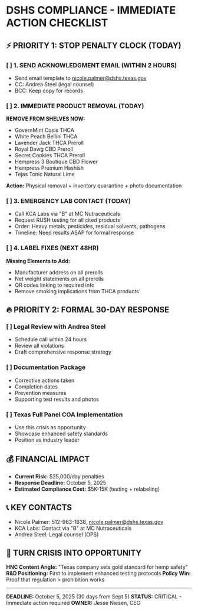 # DSHS COMPLIANCE - IMMEDIATE ACTION CHECKLIST

## ⚡ PRIORITY 1: STOP PENALTY CLOCK (TODAY)

### [ ] 1. SEND ACKNOWLEDGMENT EMAIL (WITHIN 2 HOURS)
- Send email template to nicole.palmer@dshs.texas.gov
- CC: Andrea Steel (legal counsel)
- BCC: Keep copy for records

### [ ] 2. IMMEDIATE PRODUCT REMOVAL (TODAY)
**REMOVE FROM SHELVES NOW:**
- GovernMint Oasis THCA
- White Peach Bellini THCA  
- Lavender Jack THCA Preroll
- Royal Dawg CBD Preroll
- Secret Cookies THCA Preroll
- Hempress 3 Boutique CBD Flower
- Hempress Premium Hashish
- Tejas Tonic Natural Lime

**Action:** Physical removal + inventory quarantine + photo documentation

### [ ] 3. EMERGENCY LAB CONTACT (TODAY)
- Call KCA Labs via "B" at MC Nutraceuticals
- Request RUSH testing for all cited products
- Order: Heavy metals, pesticides, residual solvents, pathogens
- Timeline: Need results ASAP for formal response

### [ ] 4. LABEL FIXES (NEXT 48HR)
**Missing Elements to Add:**
- Manufacturer address on all prerolls
- Net weight statements on all prerolls  
- QR codes linking to required info
- Remove smoking implications from THCA products

## 🔥 PRIORITY 2: FORMAL 30-DAY RESPONSE

### [ ] Legal Review with Andrea Steel
- Schedule call within 24 hours
- Review all violations
- Draft comprehensive response strategy

### [ ] Documentation Package
- Corrective actions taken
- Completion dates
- Prevention measures
- Supporting test results and photos

### [ ] Texas Full Panel COA Implementation
- Use this crisis as opportunity
- Showcase enhanced safety standards
- Position as industry leader

## 💰 FINANCIAL IMPACT
- **Current Risk:** $25,000/day penalties
- **Response Deadline:** October 5, 2025
- **Estimated Compliance Cost:** $5K-15K (testing + relabeling)

## 📞 KEY CONTACTS
- Nicole Palmer: 512-963-1638, nicole.palmer@dshs.texas.gov
- KCA Labs: Contact via "B" at MC Nutraceuticals  
- Andrea Steel: Legal counsel (OPS)

## 🎯 TURN CRISIS INTO OPPORTUNITY
**HNC Content Angle:** "Texas company sets gold standard for hemp safety"
**R&D Positioning:** First to implement enhanced testing protocols
**Policy Win:** Proof that regulation > prohibition works

---
**DEADLINE:** October 5, 2025 (30 days from Sept 5)
**STATUS:** CRITICAL - Immediate action required
**OWNER:** Jesse Niesen, CEO

<!-- Last verified: 2025-10-02 -->
